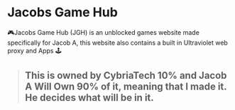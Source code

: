 # Jacobs Game Hub

🎮Jacobs Game Hub (JGH) is an unblocked games website made specifically for Jacob A, this website also contains a built in Ultraviolet web proxy and Apps 🕹

> ## This is owned by CybriaTech 10% and Jacob A Will Own 90% of it, meaning that I made it. He decides what will be in it.
